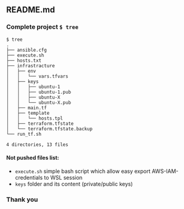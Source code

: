 ## README.md

### Complete project `$ tree`

```
$ tree
.
├── ansible.cfg
├── execute.sh
├── hosts.txt
├── infrastracture
│   ├── env
│   │   └── vars.tfvars
│   ├── keys
│   │   ├── ubuntu-1
│   │   ├── ubuntu-1.pub
│   │   ├── ubuntu-X
│   │   └── ubuntu-X.pub
│   ├── main.tf
│   ├── template
│   │   └── hosts.tpl
│   ├── terraform.tfstate
│   └── terraform.tfstate.backup
└── run_tf.sh

4 directories, 13 files
```

#### Not pushed files list:
- `execute.sh` simple bash script which allow easy export AWS-IAM-credentials to WSL session
- `keys` folder and its content (private/public keys)



### Thank you
